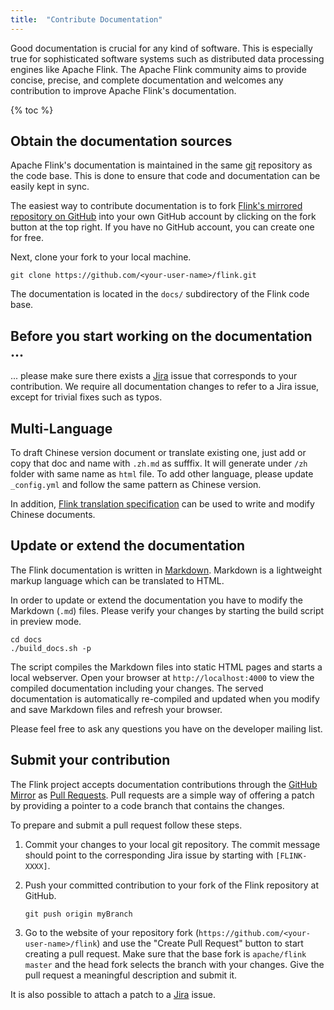 ```yaml
---
title:  "Contribute Documentation"
---
```


Good documentation is crucial for any kind of software. This is especially true for sophisticated software systems such as distributed data processing engines like Apache Flink. The Apache Flink community aims to provide concise, precise, and complete documentation and welcomes any contribution to improve Apache Flink's documentation.

{% toc %}

## Obtain the documentation sources

Apache Flink's documentation is maintained in the same [git](http://git-scm.com/) repository as the code base. This is done to ensure that code and documentation can be easily kept in sync.

The easiest way to contribute documentation is to fork [Flink's mirrored repository on GitHub](https://github.com/apache/flink) into your own GitHub account by clicking on the fork button at the top right. If you have no GitHub account, you can create one for free.

Next, clone your fork to your local machine.

```
git clone https://github.com/<your-user-name>/flink.git
```

The documentation is located in the `docs/` subdirectory of the Flink code base.

## Before you start working on the documentation ...

... please make sure there exists a [Jira](https://issues.apache.org/jira/browse/FLINK) issue that corresponds to your contribution. We require all documentation changes to refer to a Jira issue, except for trivial fixes such as typos.

## Multi-Language

To draft Chinese version document or translate existing one, just add or copy that doc and name with `.zh.md` as sufffix. It will generate under `/zh` folder with same name as `html` file. 
To add other language, please update `_config.yml` and follow the same pattern as Chinese version.

In addition, [Flink translation specification](https://docs.google.com/document/d/1zhGyPU4bVJ7mCIdUTsQr9lHLn4vltejhngG_SOV6g1w/edit#heading=h.by2zo7lwgzr5) can be used to  write and modify Chinese documents.

## Update or extend the documentation

The Flink documentation is written in [Markdown](http://daringfireball.net/projects/markdown/). Markdown is a lightweight markup language which can be translated to HTML.

In order to update or extend the documentation you have to modify the Markdown (`.md`) files. Please verify your changes by starting the build script in preview mode.

```
cd docs
./build_docs.sh -p
```

The script compiles the Markdown files into static HTML pages and starts a local webserver. Open your browser at `http://localhost:4000` to view the compiled documentation including your changes. The served documentation is automatically re-compiled and updated when you modify and save Markdown files and refresh your browser.

Please feel free to ask any questions you have on the developer mailing list.

## Submit your contribution

The Flink project accepts documentation contributions through the [GitHub Mirror](https://github.com/apache/flink) as [Pull Requests](https://help.github.com/articles/using-pull-requests). Pull requests are a simple way of offering a patch by providing a pointer to a code branch that contains the changes.

To prepare and submit a pull request follow these steps.

1. Commit your changes to your local git repository. The commit message should point to the corresponding Jira issue by starting with `[FLINK-XXXX]`.

2. Push your committed contribution to your fork of the Flink repository at GitHub.

	```
	git push origin myBranch
	```

3. Go to the website of your repository fork (`https://github.com/<your-user-name>/flink`) and use the "Create Pull Request" button to start creating a pull request. Make sure that the base fork is `apache/flink master` and the head fork selects the branch with your changes. Give the pull request a meaningful description and submit it.

It is also possible to attach a patch to a [Jira]({{site.FLINK_ISSUES_URL}}) issue.
